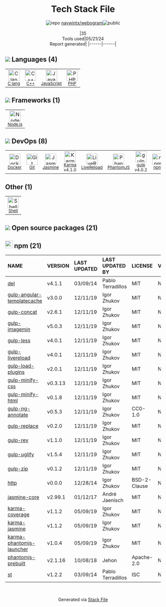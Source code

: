 <!--
&lt;--- Readme.md Snippet without images Start ---&gt;
## Tech Stack
naywintx/webogram is built on the following main stack:

- [C lang](http://en.wikipedia.org/wiki/C_(programming_language)) – Languages
- [C++](http://www.cplusplus.com/) – Languages
- [JavaScript](https://developer.mozilla.org/en-US/docs/Web/JavaScript) – Languages
- [PHP](http://www.php.net/) – Languages
- [Node.js](http://nodejs.org/) – Frameworks (Full Stack)
- [Docker](https://www.docker.com/) – Virtual Machine Platforms & Containers
- [Jasmine](http://jasmine.github.io/) – Javascript Testing Framework
- [Karma](http://karma-runner.github.io/) – Browser Testing
- [LiveReload](http://livereload.com) – Live Reloading
- [PhantomJS](https://phantomjs.org/) – Headless Browsers
- [gulp](http://gulpjs.com/) – JS Build Tools / JS Task Runners
- [Shell](https://en.wikipedia.org/wiki/Shell_script) – Shells

Full tech stack [here](/techstack.md)

&lt;--- Readme.md Snippet without images End ---&gt;

&lt;--- Readme.md Snippet with images Start ---&gt;
## Tech Stack
naywintx/webogram is built on the following main stack:

- <img width='25' height='25' src='https://img.stackshare.io/no-img-open-source.png' alt='C lang'/> [C lang](http://en.wikipedia.org/wiki/C_(programming_language)) – Languages
- <img width='25' height='25' src='https://img.stackshare.io/service/1049/cplusplus.png' alt='C++'/> [C++](http://www.cplusplus.com/) – Languages
- <img width='25' height='25' src='https://img.stackshare.io/service/1209/javascript.jpeg' alt='JavaScript'/> [JavaScript](https://developer.mozilla.org/en-US/docs/Web/JavaScript) – Languages
- <img width='25' height='25' src='https://img.stackshare.io/service/991/hwUcGZ41_400x400.jpg' alt='PHP'/> [PHP](http://www.php.net/) – Languages
- <img width='25' height='25' src='https://img.stackshare.io/service/1011/n1JRsFeB_400x400.png' alt='Node.js'/> [Node.js](http://nodejs.org/) – Frameworks (Full Stack)
- <img width='25' height='25' src='https://img.stackshare.io/service/586/n4u37v9t_400x400.png' alt='Docker'/> [Docker](https://www.docker.com/) – Virtual Machine Platforms & Containers
- <img width='25' height='25' src='https://img.stackshare.io/service/831/7c0b595409af531b9cdeb07f8c513e8b.png' alt='Jasmine'/> [Jasmine](http://jasmine.github.io/) – Javascript Testing Framework
- <img width='25' height='25' src='https://img.stackshare.io/service/1420/TidYGd6a.png' alt='Karma'/> [Karma](http://karma-runner.github.io/) – Browser Testing
- <img width='25' height='25' src='https://img.stackshare.io/service/2601/128.png' alt='LiveReload'/> [LiveReload](http://livereload.com) – Live Reloading
- <img width='25' height='25' src='https://img.stackshare.io/service/1832/phantomjs.png' alt='PhantomJS'/> [PhantomJS](https://phantomjs.org/) – Headless Browsers
- <img width='25' height='25' src='https://img.stackshare.io/service/844/iruTC031.png' alt='gulp'/> [gulp](http://gulpjs.com/) – JS Build Tools / JS Task Runners
- <img width='25' height='25' src='https://img.stackshare.io/service/4631/default_c2062d40130562bdc836c13dbca02d318205a962.png' alt='Shell'/> [Shell](https://en.wikipedia.org/wiki/Shell_script) – Shells

Full tech stack [here](/techstack.md)

&lt;--- Readme.md Snippet with images End ---&gt;
-->
<div align="center">

# Tech Stack File
![](https://img.stackshare.io/repo.svg "repo") [naywintx/webogram](https://github.com/naywintx/webogram)![](https://img.stackshare.io/public_badge.svg "public")
<br/><br/>
|35<br/>Tools used|05/21/24 <br/>Report generated|
|------|------|
</div>

## <img src='https://img.stackshare.io/languages.svg'/> Languages (4)
<table><tr>
  <td align='center'>
  <img width='36' height='36' src='https://img.stackshare.io/no-img-open-source.png' alt='C lang'>
  <br>
  <sub><a href="http://en.wikipedia.org/wiki/C_(programming_language)">C lang</a></sub>
  <br>
  <sub></sub>
</td>

<td align='center'>
  <img width='36' height='36' src='https://img.stackshare.io/service/1049/cplusplus.png' alt='C++'>
  <br>
  <sub><a href="http://www.cplusplus.com/">C++</a></sub>
  <br>
  <sub></sub>
</td>

<td align='center'>
  <img width='36' height='36' src='https://img.stackshare.io/service/1209/javascript.jpeg' alt='JavaScript'>
  <br>
  <sub><a href="https://developer.mozilla.org/en-US/docs/Web/JavaScript">JavaScript</a></sub>
  <br>
  <sub></sub>
</td>

<td align='center'>
  <img width='36' height='36' src='https://img.stackshare.io/service/991/hwUcGZ41_400x400.jpg' alt='PHP'>
  <br>
  <sub><a href="http://www.php.net/">PHP</a></sub>
  <br>
  <sub></sub>
</td>

</tr>
</table>

## <img src='https://img.stackshare.io/frameworks.svg'/> Frameworks (1)
<table><tr>
  <td align='center'>
  <img width='36' height='36' src='https://img.stackshare.io/service/1011/n1JRsFeB_400x400.png' alt='Node.js'>
  <br>
  <sub><a href="http://nodejs.org/">Node.js</a></sub>
  <br>
  <sub></sub>
</td>

</tr>
</table>

## <img src='https://img.stackshare.io/devops.svg'/> DevOps (8)
<table><tr>
  <td align='center'>
  <img width='36' height='36' src='https://img.stackshare.io/service/586/n4u37v9t_400x400.png' alt='Docker'>
  <br>
  <sub><a href="https://www.docker.com/">Docker</a></sub>
  <br>
  <sub></sub>
</td>

<td align='center'>
  <img width='36' height='36' src='https://img.stackshare.io/service/1046/git.png' alt='Git'>
  <br>
  <sub><a href="http://git-scm.com/">Git</a></sub>
  <br>
  <sub></sub>
</td>

<td align='center'>
  <img width='36' height='36' src='https://img.stackshare.io/service/831/7c0b595409af531b9cdeb07f8c513e8b.png' alt='Jasmine'>
  <br>
  <sub><a href="http://jasmine.github.io/">Jasmine</a></sub>
  <br>
  <sub></sub>
</td>

<td align='center'>
  <img width='36' height='36' src='https://img.stackshare.io/service/1420/TidYGd6a.png' alt='Karma'>
  <br>
  <sub><a href="http://karma-runner.github.io/">Karma</a></sub>
  <br>
  <sub>v4.1.0</sub>
</td>

<td align='center'>
  <img width='36' height='36' src='https://img.stackshare.io/service/2601/128.png' alt='LiveReload'>
  <br>
  <sub><a href="http://livereload.com">LiveReload</a></sub>
  <br>
  <sub></sub>
</td>

<td align='center'>
  <img width='36' height='36' src='https://img.stackshare.io/service/1832/phantomjs.png' alt='PhantomJS'>
  <br>
  <sub><a href="https://phantomjs.org/">PhantomJS</a></sub>
  <br>
  <sub></sub>
</td>

<td align='center'>
  <img width='36' height='36' src='https://img.stackshare.io/service/844/iruTC031.png' alt='gulp'>
  <br>
  <sub><a href="http://gulpjs.com/">gulp</a></sub>
  <br>
  <sub>v4.0.2</sub>
</td>

<td align='center'>
  <img width='36' height='36' src='https://img.stackshare.io/service/1120/lejvzrnlpb308aftn31u.png' alt='npm'>
  <br>
  <sub><a href="https://www.npmjs.com/">npm</a></sub>
  <br>
  <sub></sub>
</td>

</tr>
</table>

## Other (1)
<table><tr>
  <td align='center'>
  <img width='36' height='36' src='https://img.stackshare.io/service/4631/default_c2062d40130562bdc836c13dbca02d318205a962.png' alt='Shell'>
  <br>
  <sub><a href="https://en.wikipedia.org/wiki/Shell_script">Shell</a></sub>
  <br>
  <sub></sub>
</td>

</tr>
</table>


## <img src='https://img.stackshare.io/group.svg' /> Open source packages (21)</h2>

## <img width='24' height='24' src='https://img.stackshare.io/service/1120/lejvzrnlpb308aftn31u.png'/> npm (21)

|NAME|VERSION|LAST UPDATED|LAST UPDATED BY|LICENSE|VULNERABILITIES|
|:------|:------|:------|:------|:------|:------|
|[del](https://www.npmjs.com/del)|v4.1.1|03/09/14|Pablo Terradillos |MIT|N/A|
|[gulp-angular-templatecache](https://www.npmjs.com/gulp-angular-templatecache)|v3.0.0|12/11/19|Igor Zhukov |MIT|N/A|
|[gulp-concat](https://www.npmjs.com/gulp-concat)|v2.6.1|12/11/19|Igor Zhukov |MIT|N/A|
|[gulp-imagemin](https://www.npmjs.com/gulp-imagemin)|v5.0.3|12/11/19|Igor Zhukov |MIT|N/A|
|[gulp-less](https://www.npmjs.com/gulp-less)|v4.0.1|12/11/19|Igor Zhukov |MIT|N/A|
|[gulp-livereload](https://www.npmjs.com/gulp-livereload)|v4.0.1|12/11/19|Igor Zhukov |MIT|N/A|
|[gulp-load-plugins](https://www.npmjs.com/gulp-load-plugins)|v2.0.1|12/11/19|Igor Zhukov |MIT|N/A|
|[gulp-minify-css](https://www.npmjs.com/gulp-minify-css)|v0.3.13|12/11/19|Igor Zhukov |MIT|N/A|
|[gulp-minify-html](https://www.npmjs.com/gulp-minify-html)|v0.1.8|12/11/19|Igor Zhukov |MIT|N/A|
|[gulp-ng-annotate](https://www.npmjs.com/gulp-ng-annotate)|v0.5.3|12/11/19|Igor Zhukov |CC0-1.0|N/A|
|[gulp-replace](https://www.npmjs.com/gulp-replace)|v0.2.0|12/11/19|Igor Zhukov |MIT|N/A|
|[gulp-rev](https://www.npmjs.com/gulp-rev)|v1.1.0|12/11/19|Igor Zhukov |MIT|N/A|
|[gulp-uglify](https://www.npmjs.com/gulp-uglify)|v1.5.4|12/11/19|Igor Zhukov |MIT|N/A|
|[gulp-zip](https://www.npmjs.com/gulp-zip)|v0.1.2|12/11/19|Igor Zhukov |MIT|N/A|
|[http](https://www.npmjs.com/http)|v0.0.0|12/28/14|Igor Zhukov |BSD-2-Clause|N/A|
|[jasmine-core](https://www.npmjs.com/jasmine-core)|v2.99.1|01/12/17|André Jaenisch |MIT|N/A|
|[karma-coverage](https://www.npmjs.com/karma-coverage)|v1.1.2|05/09/19|Igor Zhukov |MIT|N/A|
|[karma-jasmine](https://www.npmjs.com/karma-jasmine)|v1.1.2|05/09/19|Igor Zhukov |MIT|N/A|
|[karma-phantomjs-launcher](https://www.npmjs.com/karma-phantomjs-launcher)|v1.0.4|05/09/19|Igor Zhukov |MIT|N/A|
|[phantomjs-prebuilt](https://www.npmjs.com/phantomjs-prebuilt)|v2.1.16|10/08/18|Jehon |Apache-2.0|N/A|
|[st](https://www.npmjs.com/st)|v1.2.2|03/09/14|Pablo Terradillos |ISC|N/A|

<br/>
<div align='center'>

Generated via [Stack File](https://github.com/marketplace/stack-file)

